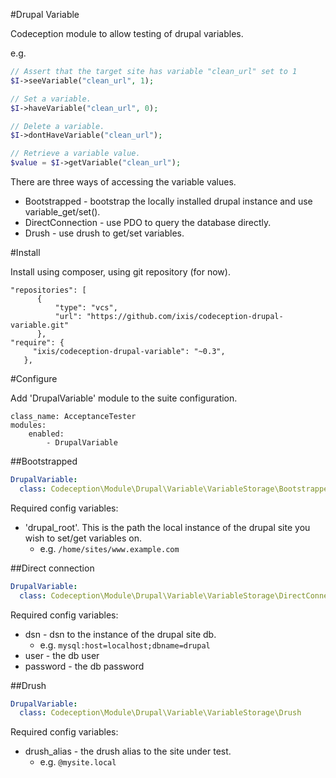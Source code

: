 #Drupal Variable

Codeception module to allow testing of drupal variables.

e.g.

```php
// Assert that the target site has variable "clean_url" set to 1
$I->seeVariable("clean_url", 1);

// Set a variable.
$I->haveVariable("clean_url", 0);

// Delete a variable.
$I->dontHaveVariable("clean_url");

// Retrieve a variable value.
$value = $I->getVariable("clean_url");
```

There are three ways of accessing the variable values.

* Bootstrapped - bootstrap the locally installed drupal instance and use variable_get/set().
* DirectConnection - use PDO to query the database directly.
* Drush - use drush to get/set variables.

#Install

Install using composer, using git repository (for now).

```
"repositories": [
      {
          "type": "vcs",
          "url": "https://github.com/ixis/codeception-drupal-variable.git"
      },
"require": {
     "ixis/codeception-drupal-variable": "~0.3",
   },
```
#Configure

Add 'DrupalVariable' module to the suite configuration.

```
class_name: AcceptanceTester
modules:
    enabled:
        - DrupalVariable
```

##Bootstrapped

```yaml
DrupalVariable:
  class: Codeception\Module\Drupal\Variable\VariableStorage\Bootstrapped
```

Required config variables:

* 'drupal_root'. This is the path the local instance of the drupal site you wish to set/get variables on.
  * e.g. `/home/sites/www.example.com`

##Direct connection

```yaml
DrupalVariable:
  class: Codeception\Module\Drupal\Variable\VariableStorage\DirectConnection
```

Required config variables:

* dsn - dsn to the instance of the drupal site db.
  * e.g. `mysql:host=localhost;dbname=drupal`
* user - the db user
* password - the db password

##Drush

```yaml
DrupalVariable:
  class: Codeception\Module\Drupal\Variable\VariableStorage\Drush
```

Required config variables:

* drush_alias - the drush alias to the site under test.
  * e.g. `@mysite.local`
